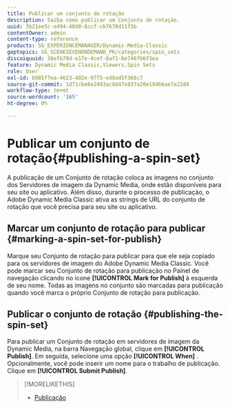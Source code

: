 ```yaml
---
title: Publicar um conjunto de rotação
description: Saiba como publicar um Conjunto de rotação.
uuid: 3b21ee5c-e494-48d0-8ccf-cb7670d11f5b
contentOwner: admin
content-type: reference
products: SG_EXPERIENCEMANAGER/Dynamic-Media-Classic
geptopics: SG_SCENESEVENONDEMAND_PK/categories/spin_sets
discoiquuid: 38efb70d-e17e-4cef-8af1-be748f66f3ea
feature: Dynamic Media Classic,Viewers,Spin Sets
role: User
exl-id: b085f7ea-4623-402e-97f5-ed8ad5f368c7
source-git-commit: 1d71cbe6e2493ac8d47e837a20e194b6ae7a22d4
workflow-type: tm+mt
source-wordcount: '165'
ht-degree: 0%

---
```


# Publicar um conjunto de rotação{#publishing-a-spin-set}

A publicação de um Conjunto de rotação coloca as imagens no conjunto dos Servidores de imagem da Dynamic Media, onde estão disponíveis para seu site ou aplicativo. Além disso, durante o processo de publicação, o Adobe Dynamic Media Classic ativa as strings de URL do conjunto de rotação que você precisa para seu site ou aplicativo.

## Marcar um conjunto de rotação para publicar {#marking-a-spin-set-for-publish}

Marque seu Conjunto de rotação para publicar para que ele seja copiado para os servidores de imagem do Adobe Dynamic Media Classic. Você pode marcar seu Conjunto de rotação para publicação no Painel de navegação clicando no ícone **[!UICONTROL Mark for Publish]** à esquerda de seu nome. Todas as imagens no conjunto são marcadas para publicação quando você marca o próprio Conjunto de rotação para publicação.

## Publicar o conjunto de rotação {#publishing-the-spin-set}

Para publicar um Conjunto de rotação em servidores de imagem da Dynamic Media, na barra Navegação global, clique em **[!UICONTROL Publish]**. Em seguida, selecione uma opção **[!UICONTROL When]** . Opcionalmente, você pode inserir um nome para o trabalho de publicação. Clique em **[!UICONTROL Submit Publish]**.

>[!MORELIKETHIS]
>
>* [Publicação](publishing-files.md#publishing_files)

